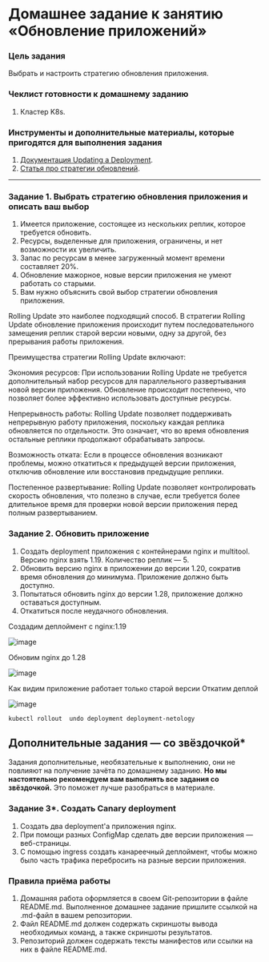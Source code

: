 # Домашнее задание к занятию «Обновление приложений»

### Цель задания

Выбрать и настроить стратегию обновления приложения.

### Чеклист готовности к домашнему заданию

1. Кластер K8s.

### Инструменты и дополнительные материалы, которые пригодятся для выполнения задания

1. [Документация Updating a Deployment](https://kubernetes.io/docs/concepts/workloads/controllers/deployment/#updating-a-deployment).
2. [Статья про стратегии обновлений](https://habr.com/ru/companies/flant/articles/471620/).

-----

### Задание 1. Выбрать стратегию обновления приложения и описать ваш выбор

1. Имеется приложение, состоящее из нескольких реплик, которое требуется обновить.
2. Ресурсы, выделенные для приложения, ограничены, и нет возможности их увеличить.
3. Запас по ресурсам в менее загруженный момент времени составляет 20%.
4. Обновление мажорное, новые версии приложения не умеют работать со старыми.
5. Вам нужно объяснить свой выбор стратегии обновления приложения.



Rolling Update это наиболее подходящий способ. В стратегии Rolling Update обновление приложения происходит путем последовательного замещения реплик старой версии новыми, одну за другой, без прерывания работы приложения.

Преимущества стратегии Rolling Update включают:

Экономия ресурсов: При использовании Rolling Update не требуется дополнительный набор ресурсов для параллельного развертывания новой версии приложения. Обновление происходит постепенно, что позволяет более эффективно использовать доступные ресурсы.

Непрерывность работы: Rolling Update позволяет поддерживать непрерывную работу приложения, поскольку каждая реплика обновляется по отдельности. Это означает, что во время обновления остальные реплики продолжают обрабатывать запросы.

Возможность отката: Если в процессе обновления возникают проблемы, можно откатиться к предыдущей версии приложения, отключив обновление или восстановив предыдущие реплики.

Постепенное развертывание: Rolling Update позволяет контролировать скорость обновления, что полезно в случае, если требуется более длительное время для проверки новой версии приложения перед полным развертыванием.


### Задание 2. Обновить приложение

1. Создать deployment приложения с контейнерами nginx и multitool. Версию nginx взять 1.19. Количество реплик — 5.
2. Обновить версию nginx в приложении до версии 1.20, сократив время обновления до минимума. Приложение должно быть доступно.
3. Попытаться обновить nginx до версии 1.28, приложение должно оставаться доступным.
4. Откатиться после неудачного обновления.

Создадим деплоймент с nginx:1.19

![image](https://github.com/YagudinTimur/devops-netelogy/assets/42189764/2a95cfa1-0dee-41ca-88db-e04aafc0f003)


Обновим nginx до 1.28

![image](https://github.com/YagudinTimur/devops-netelogy/assets/42189764/8c218901-c92a-4201-a17d-93f493a140f8)

Как видим приложение работает только старой версии 
Откатим деплой

![image](https://github.com/YagudinTimur/devops-netelogy/assets/42189764/ff6c0571-9593-41bf-9237-749dfd611302)


```
kubectl rollout  undo deployment deployment-netology
```
































## Дополнительные задания — со звёздочкой*

Задания дополнительные, необязательные к выполнению, они не повлияют на получение зачёта по домашнему заданию. **Но мы настоятельно рекомендуем вам выполнять все задания со звёздочкой.** Это поможет лучше разобраться в материале.   

### Задание 3*. Создать Canary deployment

1. Создать два deployment'а приложения nginx.
2. При помощи разных ConfigMap сделать две версии приложения — веб-страницы.
3. С помощью ingress создать канареечный деплоймент, чтобы можно было часть трафика перебросить на разные версии приложения.

### Правила приёма работы

1. Домашняя работа оформляется в своем Git-репозитории в файле README.md. Выполненное домашнее задание пришлите ссылкой на .md-файл в вашем репозитории.
2. Файл README.md должен содержать скриншоты вывода необходимых команд, а также скриншоты результатов.
3. Репозиторий должен содержать тексты манифестов или ссылки на них в файле README.md.
